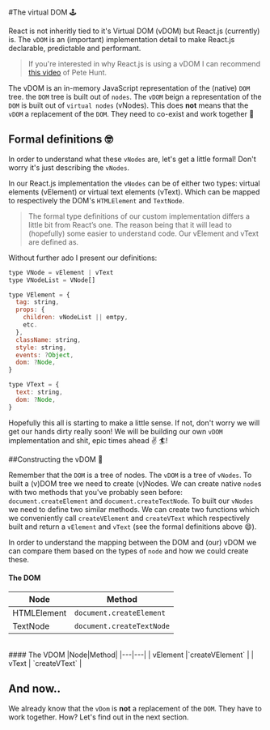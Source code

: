 #The virtual DOM 🕹

React is not inheritly tied to it's Virtual DOM (vDOM) but React.js (currently) is. 
 The `vDOM` is an (important) implementation detail to make React.js declarable, predictable and performant.

> If you're interested in why React.js is using a vDOM I can recommend [this video](https://www.youtube.com/watch?v=-DX3vJiqxm4) of Pete Hunt.

The vDOM is an in-memory JavaScript representation of the (native) `DOM` tree.
the `DOM` tree is built out of `nodes`. The `vDOM` beign a representation of the `DOM` is built out of
`virtual nodes` (vNodes).
This does **not** means that the `vDOM` a replacement of the `DOM`. They need to co-exist and work together :couple:

## Formal definitions 🤓

In order to understand what these `vNodes` are, let's get a little formal! Don't worry it's just describing the `vNodes`. 

In our React.js implementation the `vNodes` can be of either two types: virtual elements (vElement) or virtual text elements (vText). 
Which can be mapped to respectively the DOM's `HTMLElement` and `TextNode`. 

>The formal type definitions of our custom implementation differs a little bit from React’s one. The reason being that it will lead to (hopefully) some easier to understand code.
Our vElement and vText are defined as.

Without further ado I present our definitions:
```javascript
type VNode = vElement | vText
type VNodeList = VNode[]

type VElement = {
  tag: string,
  props: {
    children: vNodeList || emtpy,
    etc.
  },
  className: string,
  style: string,
  events: ?Object,
  dom: ?Node,
}

type VText = {
  text: string,
  dom: ?Node,
}

```

Hopefully this all is starting to make a little sense. If not, don't worry we will get our hands dirty really soon! We will be 
building our own `vDOM` implementation and shit, epic times ahead :v: :surfer:️!

##Constructing the vDOM :office:

Remember that the `DOM` is a tree of nodes. The `vDOM` is a tree of `vNodes`. 
 To built a (v)DOM tree we need to create (v)Nodes.
We can create native `node`s with two methods that you've probably seen before: `document.createElement` and `document.createTextNode`. 
 To built our `vNodes` we need to define two similar methods. We can create two functions which we conveniently call 
 `createVElement` and `createVText` which respectively built and return a `vElement` and `vText` (see the formal definitions above :smile:).

In order to understand the mapping between the DOM and (our) vDOM we can compare them based on the types of `node` and how we could create
these. 
<br>
#### The DOM
|Node|Method|
|---|---|
| HTMLElement |	`document.createElement` |
| TextNode |	`document.createTextNode` |

<br>
#### The VDOM
|Node|Method|
|---|---|
| vElement |`createVElement` |
| vText | `createVText` |

## And now..

We already know that the `vDom` is **not** a replacement of the `DOM`. They have to work together. How? Let's find
out in the next section. 